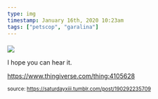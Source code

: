```yaml
---
type: img
timestamp: January 16th, 2020 10:23am
tags: ["petscop", "garalina"]
---
```

####
<img src="https://saturdayxiii.github.io/media/190292235709.jpg"/>
                                                                                          
I hope you can hear it.

<a href="https://www.thingiverse.com/thing:4105628" target="_blank">https://www.thingiverse.com/thing:4105628</a><br/>
 
                                    
                
                
                
                
                                
<small>source: https://saturdayxiii.tumblr.com/post/190292235709</small>